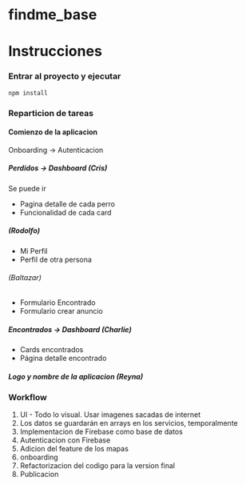 # findme_base

# Instrucciones
### Entrar al proyecto y ejecutar
<code>npm install</code>

### Reparticion de tareas

#### Comienzo de la aplicacion
Onboarding -> Autenticacion

##### Perdidos -> Dashboard (Cris)
<p>Se puede ir</p>

* Pagina detalle de cada perro
* Funcionalidad de cada card

##### (Rodolfo)
* Mi Perfil
* Perfil de otra persona

###### (Baltazar)
* Formulario Encontrado
* Formulario crear anuncio


##### Encontrados -> Dashboard (Charlie)
+ Cards encontrados
+ Página detalle encontrado

##### Logo y nombre de la aplicacion (Reyna)

### Workflow
<ol>
  <li>UI - Todo lo visual. Usar imagenes sacadas de internet</li>
  <li>Los datos se guardarán en arrays en los servicios, temporalmente</li>
  <li>Implementacion de Firebase como base de datos</li>
  <li>Autenticacion con Firebase</li>
  <li>Adicion del feature de los mapas</li>
  <li>onboarding</li>
  <li>Refactorizacion del codigo para la version final</li>
  <li>Publicacion</li>
 </ol>
